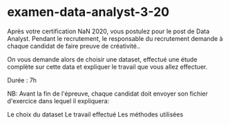 # examen-data-analyst-3-20

Après votre certification NaN 2020, vous postulez pour le post de Data Analyst. Pendant le recrutement, le responsable du recrutement demande à chaque candidat de faire preuve de créativité..

On vous demande alors de choisir une dataset, effectué une étude complète sur cette data et expliquer le travail que vous allez effectuer.

Durée : 7h

NB: Avant la fin de l'épreuve, chaque candidat doit envoyer son fichier d'exercice dans lequel il expliquera:

Le choix du dataset
Le travail effectué
Les méthodes utilisées
